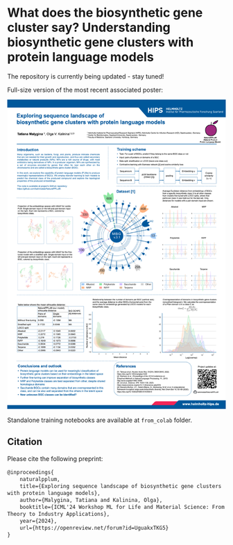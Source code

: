 # What does the biosynthetic gene cluster say? Understanding biosynthetic gene clusters with protein language models

The repository is currently being updated - stay tuned!

Full-size version of the most recent associated poster:

![poster](https://github.com/kalininalab/NaturalPPLuM/blob/main/poster/ICML2024.png)

Standalone training notebooks are available at `from_colab` folder.

## Citation

Please cite the following preprint:

```
@inproceedings{
    naturalpplum,
    title={Exploring sequence landscape of biosynthetic gene clusters with protein language models},
    author={Malygina, Tatiana and Kalinina, Olga},
    booktitle={ICML'24 Workshop ML for Life and Material Science: From Theory to Industry Applications},
    year={2024},
    url={https://openreview.net/forum?id=UguakxTKG5}
}
```